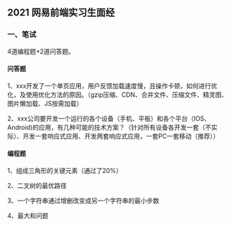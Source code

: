 ## 2021 网易前端实习生面经

### 一、笔试

4道编程题+2道问答题。

#### 问答题

1、xxx开发了一个单页应用，用户反馈加载速度慢，且操作卡顿，如何进行优化，及使用优化方法的原因。（gzip压缩、CDN、合并文件、压缩文件、精灵图、图片懒加载、JS按需加载）

2、xxx公司要开发一个运行的各个设备（手机、平板）和各个平台（IOS、Android)的应用，有几种可能的技术方案？（针对所有设备各开发一套（不实际）、开发一套响应式应用、开发两套响应式应用，一套PC一套移动（推荐））



#### 编程题

1、组成三角形的关键元素（通过了20%）

2、二叉树的最优路径

3、一个字符串通过增删改变成另一个字符串的最小步数

4、最大和问题